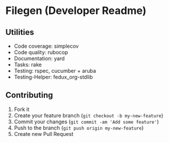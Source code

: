 # Filegen (Developer Readme)

## Utilities

* Code coverage: simplecov
* Code quality: rubocop
* Documentation: yard
* Tasks: rake
* Testing: rspec, cucumber + aruba
* Testing-Helper: fedux_org-stdlib

## Contributing

1. Fork it
2. Create your feature branch (`git checkout -b my-new-feature`)
3. Commit your changes (`git commit -am 'Add some feature'`)
4. Push to the branch (`git push origin my-new-feature`)
5. Create new Pull Request
